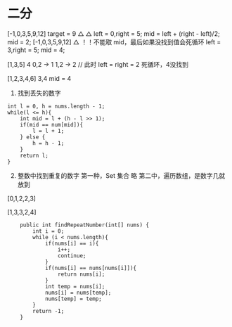 # 二分
[-1,0,3,5,9,12]  target = 9
 △           △
left = 0,right = 5;    mid = left + (right - left)/2;
mid = 2;
[-1,0,3,5,9,12] 
        △      ！！不能取 mid，最后如果没找到值会死循环
left = 3,right = 5;
mid = 4;

[1,3,5] 4
0,2  -> 1
1,2  -> 2 // 此时 left = right = 2 死循环，4没找到


[1,2,3,4,6]
3,4 mid = 4

1. 找到丢失的数字

```
int l = 0, h = nums.length - 1;
while(l <= h){
    int mid = l + (h - l >> 1);
    if(mid == num[mid]){
        l = l + 1;
    } else {
        h = h - 1;
    }
    return l;
}
```
2. 整数中找到重复的数字
第一种，Set 集合 略
第二中，遍历数组，是数字几就放到

[0,1,2,2,3]

[1,3,3,2,4]

```
    public int findRepeatNumber(int[] nums) {
        int i = 0;
        while (i < nums.length){
            if(nums[i] == i){
                i++;
                continue;
            }
            if(nums[i] == nums[nums[i]]){
                return nums[i];
            }
            int temp = nums[i];
            nums[i] = nums[temp];
            nums[temp] = temp;
        }
        return -1;
    }
```